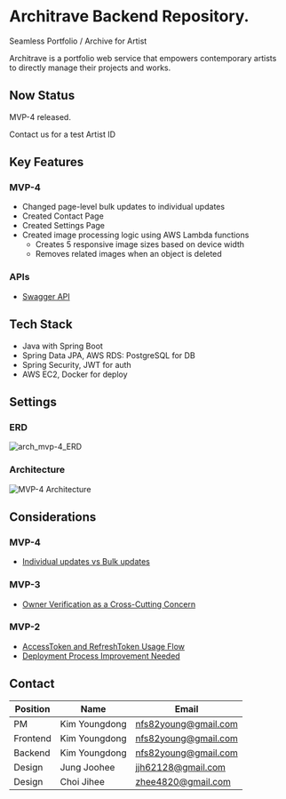 # Architrave Backend Repository.

Seamless Portfolio / Archive for Artist

Architrave is a portfolio web service that empowers contemporary artists\
to directly manage their projects and works.

## Now Status
MVP-4 released.

Contact us for a test Artist ID

## Key Features
### MVP-4
- Changed page-level bulk updates to individual updates
- Created Contact Page 
- Created Settings Page
- Created image processing logic using AWS Lambda functions
  - Creates 5 responsive image sizes based on device width
  - Removes related images when an object is deleted

### APIs
- [Swagger API](https://api.architrive.com/swagger-ui/index.html)
  
## Tech Stack
- Java with Spring Boot
- Spring Data JPA, AWS RDS: PostgreSQL for DB
- Spring Security, JWT for auth
- AWS EC2, Docker for deploy

## Settings
### ERD
![arch_mvp-4_ERD](https://github.com/user-attachments/assets/10bac757-80c3-41c3-ac58-787472bdde91)

### Architecture
![MVP-4 Architecture](https://github.com/user-attachments/assets/3d70efb8-4a1d-453c-a825-6a7a168b73c8)


## Considerations 
### MVP-4
- [Individual updates vs Bulk updates](https://github.com/architrave-dev/backend/wiki/Change-update-system)
### MVP-3
- [Owner Verification as a Cross-Cutting Concern](https://github.com/architrave-dev/backend/wiki/Apply-AOP#ownercheck)
### MVP-2
- [AccessToken and RefreshToken Usage Flow](https://github.com/architrave-dev/backend/wiki/About-Auth#mvp-2)
- [Deployment Process Improvement Needed](https://github.com/architrave-dev/backend/wiki/About-Deploy#deployment-process-improvement-needed)


## Contact
| Position    | Name                       | Email                 |
|-------------|----------------------------|-----------------------|
| PM          | Kim Youngdong              | nfs82young@gmail.com  |
| Frontend    | Kim Youngdong              | nfs82young@gmail.com  |
| Backend     | Kim Youngdong              | nfs82young@gmail.com  |
| Design      | Jung Joohee                | jjh62128@gmail.com    |
| Design      | Choi Jihee                 | zhee4820@gmail.com    |
